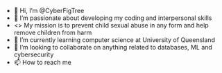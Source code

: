 - 👋 Hi, I’m @CyberFigTree
- 👀 I’m passionate about developing my coding and interpersonal skills
- <> My mission is to prevent child sexual abuse in any form and help remove children from harm
- 🌱 I’m currently learning computer science at University of Queensland
- 💞️ I’m looking to collaborate on anything related to databases, ML and cybersecurity
- 📫 How to reach me 

<!---
CyberFigTree/CyberFigTree is a ✨ special ✨ repository because its `README.md` (this file) appears on your GitHub profile.
You can click the Preview link to take a look at your changes.
--->
